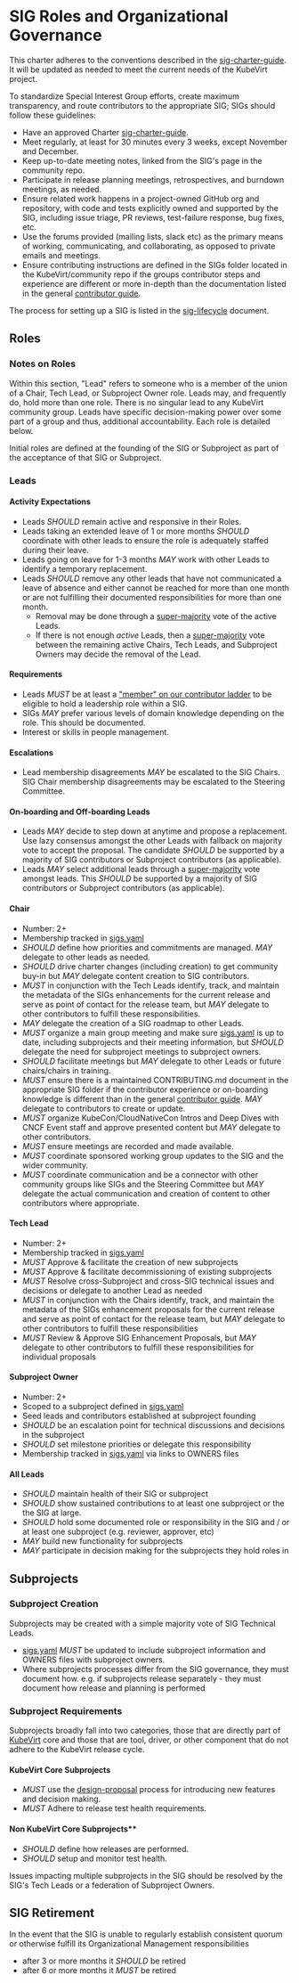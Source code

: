# SIG Roles and Organizational Governance

This charter adheres to the conventions described in the
[sig-charter-guide]. It will be updated as needed to meet the current
needs of the KubeVirt project.

To standardize Special Interest Group efforts, create maximum transparency, and
route contributors to the appropriate SIG; SIGs should follow these guidelines:

- Have an approved Charter [sig-charter-guide].
- Meet regularly, at least for 30 minutes every 3 weeks, except November and
  December.
- Keep up-to-date meeting notes, linked from the SIG's page in the community
  repo.
- Participate in release planning meetings, retrospectives, and burndown
  meetings, as needed.
- Ensure related work happens in a project-owned GitHub org and repository,
  with code and tests explicitly owned and supported by the SIG, including
  issue triage, PR reviews, test-failure response, bug fixes, etc.
- Use the forums provided (mailing lists, slack etc) as the primary means of
  working, communicating, and collaborating, as opposed to private emails and
  meetings.
- Ensure contributing instructions are defined in the SIGs
  folder located in the KubeVirt/community repo if the groups contributor
  steps and experience are different or more in-depth than the documentation
  listed in the general [contributor guide].

The process for setting up a SIG is listed in the [sig-lifecycle] document.

## Roles

### Notes on Roles

Within this section, "Lead" refers to someone who is a member of the union of a
Chair, Tech Lead, or Subproject Owner role. Leads may, and frequently do, hold
more than one role. There is no singular lead to any KubeVirt community
group. Leads have specific decision-making power over some part of a group and
thus, additional accountability. Each role is detailed below.

Initial roles are defined at the founding of the SIG or Subproject as part of
the acceptance of that SIG or Subproject.

### Leads

#### Activity Expectations

- Leads _SHOULD_ remain active and responsive in their Roles.
- Leads taking an extended leave of 1 or more months _SHOULD_ coordinate with
  other leads to ensure the role is adequately staffed during their leave.
- Leads going on leave for 1-3 months _MAY_ work with other Leads to identify a
  temporary replacement.
- Leads _SHOULD_ remove any other leads that have not communicated a leave of
  absence and either cannot be reached for more than one month or are not
  fulfilling their documented responsibilities for more than one month.
  - Removal may be done through a [super-majority] vote of the active Leads.
  - If there is not enough _active_ Leads, then a [super-majority] vote
    between the remaining active Chairs, Tech Leads, and Subproject Owners may
    decide the removal of the Lead.

#### Requirements

- Leads _MUST_ be at least a ["member" on our contributor ladder] to be
  eligible to hold a leadership role within a SIG.
- SIGs _MAY_ prefer various levels of domain knowledge depending on the role.
  This should be documented.
- Interest or skills in people management.

#### Escalations

- Lead membership disagreements _MAY_ be escalated to the SIG Chairs. SIG Chair
  membership disagreements may be escalated to the Steering Committee.

#### On-boarding and Off-boarding Leads

- Leads _MAY_ decide to step down at anytime and propose a replacement. Use
  lazy consensus amongst the other Leads with fallback on majority vote to
  accept the proposal. The candidate _SHOULD_ be supported by a majority of
  SIG contributors or Subproject contributors (as applicable).
- Leads _MAY_ select additional leads through a [super-majority] vote amongst
  leads. This _SHOULD_ be supported by a majority of SIG contributors or
  Subproject contributors (as applicable).

#### Chair

- Number: 2+
- Membership tracked in [sigs.yaml]
- _SHOULD_ define how priorities and commitments are managed. _MAY_ delegate to
  other leads as needed.
- _SHOULD_ drive charter changes (including creation) to get community buy-in
  but _MAY_ delegate content creation to SIG contributors.
- _MUST_ in conjunction with the Tech Leads identify, track, and maintain the
  metadata of the SIGs enhancements for the current release and serve as
  point of contact for the release team, but _MAY_ delegate to other
  contributors to fulfill these responsibilities.
- _MAY_ delegate the creation of a SIG roadmap to other Leads.
- _MUST_ organize a main group meeting and make sure [sigs.yaml] is up to date,
  including subprojects and their meeting information, but _SHOULD_ delegate
  the need for subproject meetings to subproject owners.
- _SHOULD_ facilitate meetings but _MAY_ delegate to other Leads or future
  chairs/chairs in training.
- _MUST_ ensure there is a maintained CONTRIBUTING.md document in the
  appropriate SIG folder if the contributor experience or on-boarding knowledge
  is different than in the general [contributor guide]. _MAY_ delegate to
  contributors to create or update.
- _MUST_ organize KubeCon/CloudNativeCon Intros and Deep Dives with CNCF Event
  staff and approve presented content but _MAY_ delegate to other contributors.
- _MUST_ ensure meetings are recorded and made available.
- _MUST_ coordinate sponsored working group updates to the SIG and the wider
  community.
- _MUST_ coordinate communication and be a connector with other community
  groups like SIGs and the Steering Committee but _MAY_ delegate the actual
  communication and creation of content to other contributors where appropriate.

#### Tech Lead

- Number: 2+
- Membership tracked in [sigs.yaml]
- _MUST_ Approve & facilitate the creation of new subprojects
- _MUST_ Approve & facilitate decommissioning of existing subprojects
- _MUST_ Resolve cross-Subproject and cross-SIG technical issues and decisions
  or delegate to another Lead as needed
- _MUST_ in conjunction with the Chairs identify, track, and maintain the
  metadata of the SIGs enhancement proposals for the current release and serve
  as point of contact for the release team, but _MAY_ delegate to other
  contributors to fulfill these responsibilities
- _MUST_ Review & Approve SIG Enhancement Proposals, but _MAY_ delegate to
  other contributors to fulfill these responsibilities for individual proposals

#### Subproject Owner

- Number: 2+
- Scoped to a subproject defined in [sigs.yaml]
- Seed leads and contributors established at subproject founding
- _SHOULD_ be an escalation point for technical discussions and decisions in
  the subproject
- _SHOULD_ set milestone priorities or delegate this responsibility
- Membership tracked in [sigs.yaml] via links to OWNERS files

#### All Leads

- _SHOULD_ maintain health of their SIG or subproject
- _SHOULD_ show sustained contributions to at least one subproject or the the
  SIG at large.
- _SHOULD_ hold some documented role or responsibility in the SIG and / or at
  least one subproject (e.g. reviewer, approver, etc)
- _MAY_ build new functionality for subprojects
- _MAY_ participate in decision making for the subprojects they hold roles in

## Subprojects

### Subproject Creation

Subprojects may be created with a simple majority vote of SIG Technical Leads.

- [sigs.yaml] _MUST_ be updated to include subproject information and OWNERS
  files with subproject owners.
- Where subprojects processes differ from the SIG governance, they must
  document how. e.g. if subprojects release separately - they must document
  how release and planning is performed

### Subproject Requirements

Subprojects broadly fall into two categories, those that are directly part
of [KubeVirt] core and those that are tool, driver, or other component that
do not adhere to the KubeVirt release cycle.

#### KubeVirt Core Subprojects

- _MUST_ use the [design-proposal] process for introducing new features and decision
  making.
- _MUST_ Adhere to release test health requirements.

#### Non KubeVirt Core Subprojects\*\*

- _SHOULD_ define how releases are performed.
- _SHOULD_ setup and monitor test health.

Issues impacting multiple subprojects in the SIG should be resolved by the
SIG's Tech Leads or a federation of Subproject Owners.

## SIG Retirement

In the event that the SIG is unable to regularly establish consistent quorum or
otherwise fulfill its Organizational Management responsibilities

- after 3 or more months it _SHOULD_ be retired
- after 6 or more months it _MUST_ be retired

[KubeVirt]: https://github.com/kubevirt/
[sigs.yaml]: /sigs.yaml
[sig-charter-guide]: /sig-charter-guide.md
[sig-lifecycle]: /sig-lifecycle.md
[design-proposal]: design-proposals/README.md
["member" on our contributor ladder]: /membership_policy.md
[contributor guide]: https://kubevirt.io/user-guide/contributing/
[super-majority]: https://en.wikipedia.org/wiki/Supermajority#Two-thirds_vote
